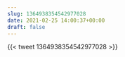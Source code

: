```yaml
---
slug: 1364938354542977028
date: 2021-02-25 14:00:37+00:00
draft: false
---
```


{{< tweet 1364938354542977028 >}}
